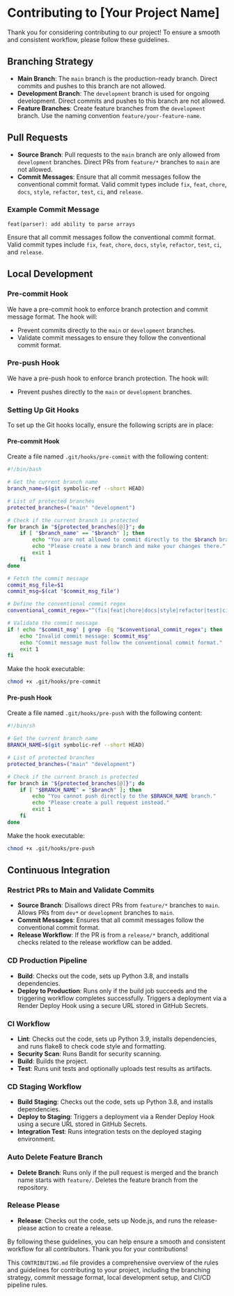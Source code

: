 # Contributing to [Your Project Name]

Thank you for considering contributing to our project! To ensure a smooth and consistent workflow, please follow these guidelines.

## Branching Strategy

- **Main Branch**: The `main` branch is the production-ready branch. Direct commits and pushes to this branch are not allowed.
- **Development Branch**: The `development` branch is used for ongoing development. Direct commits and pushes to this branch are not allowed.
- **Feature Branches**: Create feature branches from the `development` branch. Use the naming convention `feature/your-feature-name`.

## Pull Requests

- **Source Branch**: Pull requests to the `main` branch are only allowed from `development` branches. Direct PRs from `feature/*` branches to `main` are not allowed.
- **Commit Messages**: Ensure that all commit messages follow the conventional commit format. Valid commit types include `fix`, `feat`, `chore`, `docs`, `style`, `refactor`, `test`, `ci`, and `release`.

### Example Commit Message

```
feat(parser): add ability to parse arrays
```

Ensure that all commit messages follow the conventional commit format. Valid commit types include `fix`, `feat`, `chore`, `docs`, `style`, `refactor`, `test`, `ci`, and `release`.

## Local Development

### Pre-commit Hook

We have a pre-commit hook to enforce branch protection and commit message format. The hook will:
- Prevent commits directly to the `main` or `development` branches.
- Validate commit messages to ensure they follow the conventional commit format.

### Pre-push Hook

We have a pre-push hook to enforce branch protection. The hook will:
- Prevent pushes directly to the `main` or `development` branches.

### Setting Up Git Hooks

To set up the Git hooks locally, ensure the following scripts are in place:

#### Pre-commit Hook

Create a file named `.git/hooks/pre-commit` with the following content:

```bash
#!/bin/bash

# Get the current branch name
branch_name=$(git symbolic-ref --short HEAD)

# List of protected branches
protected_branches=("main" "development")

# Check if the current branch is protected
for branch in "${protected_branches[@]}"; do
    if [ "$branch_name" == "$branch" ]; then
        echo "You are not allowed to commit directly to the $branch branch."
        echo "Please create a new branch and make your changes there."
        exit 1
    fi
done

# Fetch the commit message
commit_msg_file=$1
commit_msg=$(cat "$commit_msg_file")

# Define the conventional commit regex
conventional_commit_regex="^(fix|feat|chore|docs|style|refactor|test|ci|release)\(.+\):\ .+"

# Validate the commit message
if ! echo "$commit_msg" | grep -Eq "$conventional_commit_regex"; then
    echo "Invalid commit message: $commit_msg"
    echo "Commit message must follow the conventional commit format."
    exit 1
fi
```

Make the hook executable:

```bash
chmod +x .git/hooks/pre-commit
```

#### Pre-push Hook

Create a file named `.git/hooks/pre-push` with the following content:

```bash
#!/bin/sh

# Get the current branch name
BRANCH_NAME=$(git symbolic-ref --short HEAD)

# List of protected branches
protected_branches=("main" "development")

# Check if the current branch is protected
for branch in "${protected_branches[@]}"; do
    if [ "$BRANCH_NAME" = "$branch" ]; then
        echo "You cannot push directly to the $BRANCH_NAME branch."
        echo "Please create a pull request instead."
        exit 1
    fi
done
```

Make the hook executable:

```bash
chmod +x .git/hooks/pre-push
```

## Continuous Integration

### Restrict PRs to Main and Validate Commits

- **Source Branch**: Disallows direct PRs from `feature/*` branches to `main`. Allows PRs from `dev*` or `development` branches to `main`.
- **Commit Messages**: Ensures that all commit messages follow the conventional commit format.
- **Release Workflow**: If the PR is from a `release/*` branch, additional checks related to the release workflow can be added.

### CD Production Pipeline

- **Build**: Checks out the code, sets up Python 3.8, and installs dependencies.
- **Deploy to Production**: Runs only if the build job succeeds and the triggering workflow completes successfully. Triggers a deployment via a Render Deploy Hook using a secure URL stored in GitHub Secrets.

### CI Workflow

- **Lint**: Checks out the code, sets up Python 3.9, installs dependencies, and runs flake8 to check code style and formatting.
- **Security Scan**: Runs Bandit for security scanning.
- **Build**: Builds the project.
- **Test**: Runs unit tests and optionally uploads test results as artifacts.

### CD Staging Workflow

- **Build Staging**: Checks out the code, sets up Python 3.8, and installs dependencies.
- **Deploy to Staging**: Triggers a deployment via a Render Deploy Hook using a secure URL stored in GitHub Secrets.
- **Integration Test**: Runs integration tests on the deployed staging environment.

### Auto Delete Feature Branch

- **Delete Branch**: Runs only if the pull request is merged and the branch name starts with `feature/`. Deletes the feature branch from the repository.

### Release Please

- **Release**: Checks out the code, sets up Node.js, and runs the release-please action to create a release.

By following these guidelines, you can help ensure a smooth and consistent workflow for all contributors. Thank you for your contributions!

This `CONTRIBUTING.md` file provides a comprehensive overview of the rules and guidelines for contributing to your project, including the branching strategy, commit message format, local development setup, and CI/CD pipeline rules.